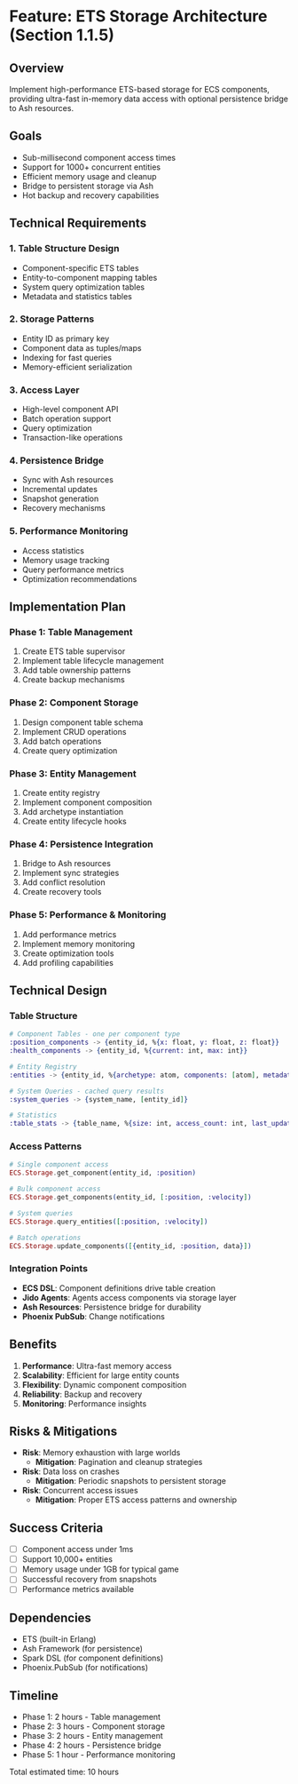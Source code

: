 # Feature: ETS Storage Architecture (Section 1.1.5)

## Overview
Implement high-performance ETS-based storage for ECS components, providing ultra-fast in-memory data access with optional persistence bridge to Ash resources.

## Goals
- Sub-millisecond component access times
- Support for 1000+ concurrent entities
- Efficient memory usage and cleanup
- Bridge to persistent storage via Ash
- Hot backup and recovery capabilities

## Technical Requirements

### 1. Table Structure Design
- Component-specific ETS tables
- Entity-to-component mapping tables
- System query optimization tables
- Metadata and statistics tables

### 2. Storage Patterns
- Entity ID as primary key
- Component data as tuples/maps
- Indexing for fast queries
- Memory-efficient serialization

### 3. Access Layer
- High-level component API
- Batch operation support
- Query optimization
- Transaction-like operations

### 4. Persistence Bridge
- Sync with Ash resources
- Incremental updates
- Snapshot generation
- Recovery mechanisms

### 5. Performance Monitoring
- Access statistics
- Memory usage tracking
- Query performance metrics
- Optimization recommendations

## Implementation Plan

### Phase 1: Table Management
1. Create ETS table supervisor
2. Implement table lifecycle management
3. Add table ownership patterns
4. Create backup mechanisms

### Phase 2: Component Storage
1. Design component table schema
2. Implement CRUD operations
3. Add batch operations
4. Create query optimization

### Phase 3: Entity Management
1. Create entity registry
2. Implement component composition
3. Add archetype instantiation
4. Create entity lifecycle hooks

### Phase 4: Persistence Integration
1. Bridge to Ash resources
2. Implement sync strategies
3. Add conflict resolution
4. Create recovery tools

### Phase 5: Performance & Monitoring
1. Add performance metrics
2. Implement memory monitoring
3. Create optimization tools
4. Add profiling capabilities

## Technical Design

### Table Structure
```elixir
# Component Tables - one per component type
:position_components -> {entity_id, %{x: float, y: float, z: float}}
:health_components -> {entity_id, %{current: int, max: int}}

# Entity Registry
:entities -> {entity_id, %{archetype: atom, components: [atom], metadata: map}}

# System Queries - cached query results
:system_queries -> {system_name, [entity_id]}

# Statistics
:table_stats -> {table_name, %{size: int, access_count: int, last_updated: datetime}}
```

### Access Patterns
```elixir
# Single component access
ECS.Storage.get_component(entity_id, :position)

# Bulk component access
ECS.Storage.get_components(entity_id, [:position, :velocity])

# System queries
ECS.Storage.query_entities([:position, :velocity])

# Batch operations
ECS.Storage.update_components([{entity_id, :position, data}])
```

### Integration Points
- **ECS DSL**: Component definitions drive table creation
- **Jido Agents**: Agents access components via storage layer
- **Ash Resources**: Persistence bridge for durability
- **Phoenix PubSub**: Change notifications

## Benefits
1. **Performance**: Ultra-fast memory access
2. **Scalability**: Efficient for large entity counts
3. **Flexibility**: Dynamic component composition
4. **Reliability**: Backup and recovery
5. **Monitoring**: Performance insights

## Risks & Mitigations
- **Risk**: Memory exhaustion with large worlds
  - **Mitigation**: Pagination and cleanup strategies
- **Risk**: Data loss on crashes
  - **Mitigation**: Periodic snapshots to persistent storage
- **Risk**: Concurrent access issues
  - **Mitigation**: Proper ETS access patterns and ownership

## Success Criteria
- [ ] Component access under 1ms
- [ ] Support 10,000+ entities
- [ ] Memory usage under 1GB for typical game
- [ ] Successful recovery from snapshots
- [ ] Performance metrics available

## Dependencies
- ETS (built-in Erlang)
- Ash Framework (for persistence)
- Spark DSL (for component definitions)
- Phoenix.PubSub (for notifications)

## Timeline
- Phase 1: 2 hours - Table management
- Phase 2: 3 hours - Component storage
- Phase 3: 2 hours - Entity management
- Phase 4: 2 hours - Persistence bridge
- Phase 5: 1 hour - Performance monitoring

Total estimated time: 10 hours